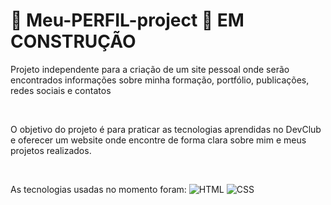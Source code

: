 # :construction: Meu-PERFIL-project :construction: EM CONSTRUÇÃO

<p> Projeto independente para a criação de um site pessoal onde serão encontrados informações sobre minha formação, portfólio, publicações, redes sociais e contatos </p>
<br>
<p> O objetivo do projeto é para praticar as tecnologias aprendidas no DevClub e oferecer um website onde encontre de forma clara sobre mim e meus projetos realizados.</p>
<br>
<p>As tecnologias usadas no momento foram:
<img src="https://camo.githubusercontent.com/d63d473e728e20a286d22bb2226a7bf45a2b9ac6c72c59c0e61e9730bfe4168c/68747470733a2f2f696d672e736869656c64732e696f2f62616467652f48544d4c352d4533344632363f7374796c653d666f722d7468652d6261646765266c6f676f3d68746d6c35266c6f676f436f6c6f723d7768697465" alt="HTML">
<img src="https://camo.githubusercontent.com/3a0f693cfa032ea4404e8e02d485599bd0d192282b921026e89d271aaa3d7565/68747470733a2f2f696d672e736869656c64732e696f2f62616467652f435353332d3135373242363f7374796c653d666f722d7468652d6261646765266c6f676f3d63737333266c6f676f436f6c6f723d7768697465" alt="CSS">
<br>
<br>
